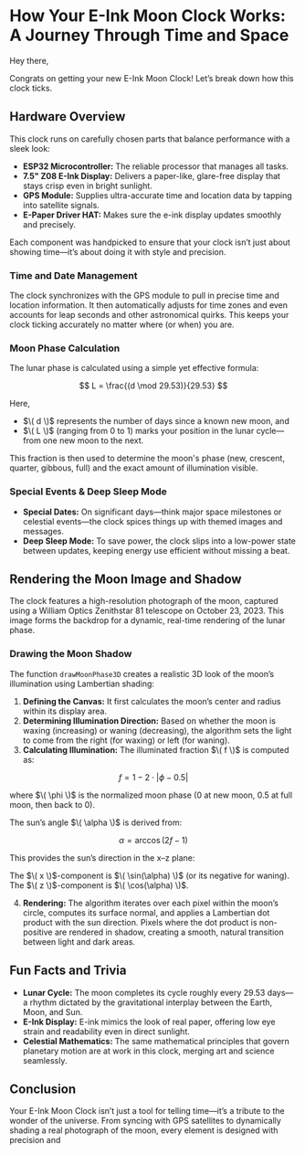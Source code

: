 # How Your E-Ink Moon Clock Works: A Journey Through Time and Space

Hey there,

Congrats on getting your new E-Ink Moon Clock! Let’s break down how this clock ticks.

## Hardware Overview

This clock runs on carefully chosen parts that balance performance with a sleek look:

- **ESP32 Microcontroller:** The reliable processor that manages all tasks.
- **7.5" Z08 E-Ink Display:** Delivers a paper-like, glare-free display that stays crisp even in bright sunlight.
- **GPS Module:** Supplies ultra-accurate time and location data by tapping into satellite signals.
- **E-Paper Driver HAT:** Makes sure the e-ink display updates smoothly and precisely.

Each component was handpicked to ensure that your clock isn’t just about showing time—it’s about doing it with style and precision.

### Time and Date Management

The clock synchronizes with the GPS module to pull in precise time and location information. It then automatically adjusts for time zones and even accounts for leap seconds and other astronomical quirks. This keeps your clock ticking accurately no matter where (or when) you are.

### Moon Phase Calculation

The lunar phase is calculated using a simple yet effective formula:

$$
L = \frac{(d \mod 29.53)}{29.53}
$$

Here, 
- $\( d \)$ represents the number of days since a known new moon, and 
- $\( L \)$ (ranging from 0 to 1) marks your position in the lunar cycle—from one new moon to the next.

This fraction is then used to determine the moon's phase (new, crescent, quarter, gibbous, full) and the exact amount of illumination visible.

### Special Events & Deep Sleep Mode

- **Special Dates:** On significant days—think major space milestones or celestial events—the clock spices things up with themed images and messages.
- **Deep Sleep Mode:** To save power, the clock slips into a low-power state between updates, keeping energy use efficient without missing a beat.

## Rendering the Moon Image and Shadow

The clock features a high-resolution photograph of the moon, captured using a William Optics Zenithstar 81 telescope on October 23, 2023. This image forms the backdrop for a dynamic, real-time rendering of the lunar phase.

### Drawing the Moon Shadow

The function `drawMoonPhase3D` creates a realistic 3D look of the moon’s illumination using Lambertian shading:

1. **Defining the Canvas:** It first calculates the moon’s center and radius within its display area.
2. **Determining Illumination Direction:** Based on whether the moon is waxing (increasing) or waning (decreasing), the algorithm sets the light to come from the right (for waxing) or left (for waning).
3. **Calculating Illumination:**
The illuminated fraction $\( f \)$ is computed as:
   
$$
f = 1 - 2 \cdot \left| \phi - 0.5 \right|
$$
   
where $\( \phi \)$ is the normalized moon phase (0 at new moon, 0.5 at full moon, then back to 0).
   
The sun’s angle $\( \alpha \)$ is derived from:
   
$$
\alpha = \arccos(2f - 1)
$$
   
This provides the sun’s direction in the x–z plane:
     
The $\( x \)$-component is $\( \sin(\alpha) \)$ (or its negative for waning).
The $\( z \)$-component is $\( \cos(\alpha) \)$.
   
4. **Rendering:** The algorithm iterates over each pixel within the moon’s circle, computes its surface normal, and applies a Lambertian dot product with the sun direction. Pixels where the dot product is non-positive are rendered in shadow, creating a smooth, natural transition between light and dark areas.

## Fun Facts and Trivia

- **Lunar Cycle:** The moon completes its cycle roughly every 29.53 days—a rhythm dictated by the gravitational interplay between the Earth, Moon, and Sun.
- **E-Ink Display:** E-ink mimics the look of real paper, offering low eye strain and readability even in direct sunlight.
- **Celestial Mathematics:** The same mathematical principles that govern planetary motion are at work in this clock, merging art and science seamlessly.

## Conclusion

Your E-Ink Moon Clock isn’t just a tool for telling time—it’s a tribute to the wonder of the universe. From syncing with GPS satellites to dynamically shading a real photograph of the moon, every element is designed with precision and

